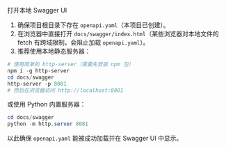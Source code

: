 打开本地 Swagger UI

1. 确保项目根目录下存在 `openapi.yaml`（本项目已创建）。
2. 在浏览器中直接打开 `docs/swagger/index.html`（某些浏览器对本地文件的 fetch 有跨域限制，会阻止加载 `openapi.yaml`）。
3. 推荐使用本地静态服务器：

```powershell
# 使用简单的 http-server（需要先安装 npm 包）
npm i -g http-server
cd docs/swagger
http-server -p 8081
# 然后在浏览器访问 http://localhost:8081
```

或使用 Python 内置服务器：

```powershell
cd docs/swagger
python -m http.server 8081
```

以此确保 `openapi.yaml` 能被成功加载并在 Swagger UI 中显示。
